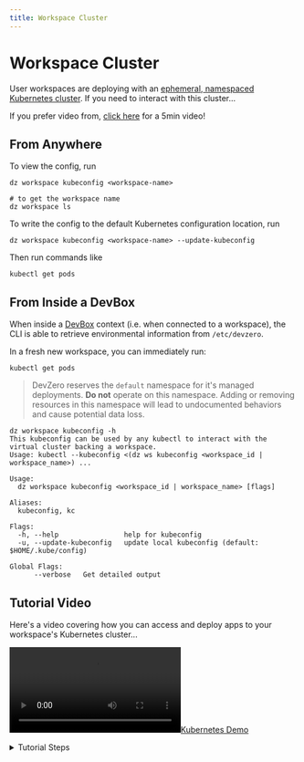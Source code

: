```yaml
---
title: Workspace Cluster
---
```

# Workspace Cluster

User workspaces are deploying with an [ephemeral, namespaced Kubernetes cluster](../references/terminology.md#workspace-cluster). If you need to interact with this cluster...

If you prefer video from, [click here](kubernetes-cluster.md#tutorial-video) for a 5min video!

## From Anywhere

To view the config, run

```
dz workspace kubeconfig <workspace-name>

# to get the workspace name
dz workspace ls
```

To write the config to the default Kubernetes configuration location, run

```
dz workspace kubeconfig <workspace-name> --update-kubeconfig
```

Then run commands like

```
kubectl get pods
```

## From Inside a DevBox

When inside a [DevBox](../references/terminology.md#devbox) context (i.e. when connected to a workspace), the CLI is able to retrieve environmental information from `/etc/devzero`.

In a fresh new workspace, you can immediately run:

```
kubectl get pods
```

> DevZero reserves the `default` namespace for it's managed deployments. **Do not** operate on this namespace. Adding or removing resources in this namespace will lead to undocumented behaviors and cause potential data loss.

```
dz workspace kubeconfig -h
This kubeconfig can be used by any kubectl to interact with the virtual cluster backing a workspace.
Usage: kubectl --kubeconfig <(dz ws kubeconfig <workspace_id | workspace_name>) ...

Usage:
  dz workspace kubeconfig <workspace_id | workspace_name> [flags]

Aliases:
  kubeconfig, kc

Flags:
  -h, --help                help for kubeconfig
  -u, --update-kubeconfig   update local kubeconfig (default: $HOME/.kube/config)

Global Flags:
      --verbose   Get detailed output
```

## Tutorial Video

Here's a video covering how you can access and deploy apps to your workspace's Kubernetes cluster...

[![Kubernetes Demo](https://devzero.b-cdn.net/Kubernetes%20demo.mp4)](https://devzero.b-cdn.net/Kubernetes%20demo.mp4)

<details>

<summary>Tutorial Steps</summary>

1. Create a recipe that you can use at [devzero.io/dashboard/recipes/new](https://www.devzero.io/dashboard/recipes/new) (give it any name and leave everything else blank and click `Create a recipe`).

<img src="../.gitbook/assets/new-recipe-blank.png" alt="Recipe with no repo" data-size="original">

2. Use the following recipe, then `Save and Build` and then `Publish` once the build completes successfully (it uses Google Cloud Platform's [`microservices-demo`](https://github.com/GoogleCloudPlatform/microservices-demo) repo).

```yaml
version: "3"
build:
  steps:
    - type: apt-get
      packages: ["apt-transport-https", "build-essential", "ca-certificates", "curl", "git", "nano", "software-properties-common", "ssh", "sudo", "tar", "unzip", "vim", "wget", "zip"]
    - type: git-clone
      url: https://github.com/GoogleCloudPlatform/microservices-demo
    - type: command
      command: |
        curl -LO "https://dl.k8s.io/release/$(curl -L -s https://dl.k8s.io/release/stable.txt)/bin/linux/amd64/kubectl"
        sudo install -o root -g root -m 0755 kubectl /usr/local/bin/kubectl && rm kubectl
    - type: command
      command: |
        curl -Lo skaffold https://storage.googleapis.com/skaffold/releases/latest/skaffold-linux-amd64 && \
        sudo install skaffold /usr/local/bin/
    - type: apt-get
      packages: ["docker-ce", "docker-ce-cli", "containerd.io"]
      extra_repositories:
        - key_url: https://download.docker.com/linux/ubuntu/gpg
          repository: https://download.docker.com/linux/ubuntu
          components: []
          distribution: ""
    - type: command
      command: |
        usermod -aG docker devzero
        systemctl enable docker.service
        systemctl enable containerd.service
      user: root
```

3. Build a workspace from the recipe, and run the following in your terminal:

```
dz workspace connect <workspace-name>
```

4. Run the following steps inside the SSH session that's connected to your workspace:

```
kubectl get pods  # verification

cd /home/devzero/microservices-demo
skaffold run --default-repo ttl.sh  # this will take a bit of time since its building multiple docker images (~5mins)
```

5. Verify that all the pods are running:

```
kubectl get pods
```

6. Port forward the `frontend` to your terminal session

```
kubectl port-forward --address 0.0.0.0 deployment/frontend 8088:8080
```

7. Visit, `<workspace-name>:8088` in your browser to see the app!

</details>
